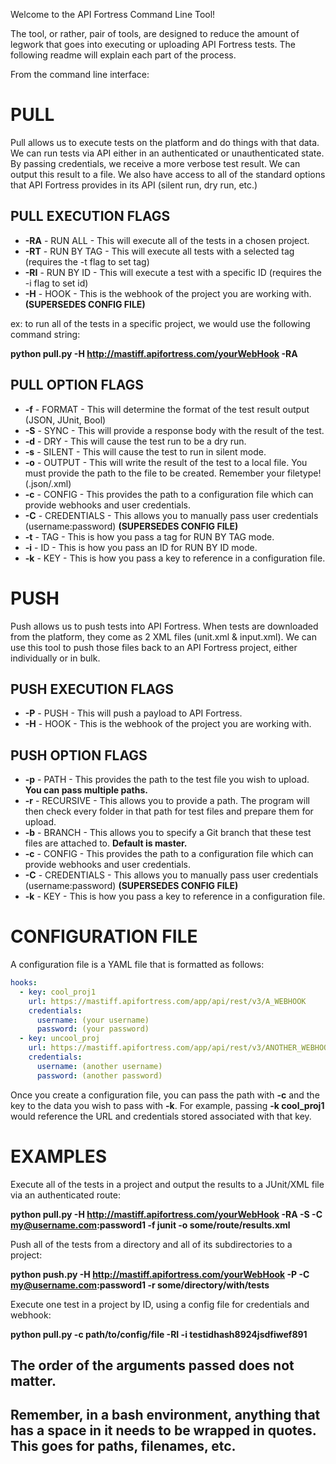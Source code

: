 Welcome to the API Fortress Command Line Tool!

The tool, or rather, pair of tools, are designed to reduce the amount of legwork that goes into executing or uploading API Fortress tests. The following readme will explain each part of the process.

From the command line interface:

# PULL

Pull allows us to execute tests on the platform and do things with that data. We can run tests via API either in an authenticated or unauthenticated state. By passing credentials, we receive a more verbose test result. We can output this result to a file. We also have access to all of the standard options that API Fortress provides in its API (silent run, dry run, etc.)

## PULL EXECUTION FLAGS

* **\-RA** - RUN ALL - This will execute all of the tests in a chosen project.
* **\-RT** - RUN BY TAG - This will execute all tests with a selected tag (requires the -t flag to set tag) 
* **\-RI** - RUN BY ID - This will execute a test with a specific ID (requires the -i flag to set id)
* **\-H** - HOOK - This is the webhook of the project you are working with. **(SUPERSEDES CONFIG FILE)**

ex: to run all of the tests in a specific project, we would use the following command string:

**python pull.py -H http://mastiff.apifortress.com/yourWebHook -RA**

## PULL OPTION FLAGS

*  **\-f** - FORMAT - This will determine the format of the test result output (JSON, JUnit, Bool)
*  **\-S** - SYNC - This will provide a response body with the result of the test.
*  **\-d** - DRY - This will cause the test run to be a dry run.
*  **\-s** - SILENT - This will cause the test to run in silent mode. 
*  **\-o** - OUTPUT - This will write the result of the test to a local file. You must provide the path to the file to be created. Remember your filetype! (.json/.xml)
*  **\-c** - CONFIG - This provides the path to a configuration file which can provide webhooks and user credentials.
*  **\-C** - CREDENTIALS - This allows you to manually pass user credentials (username:password) **(SUPERSEDES CONFIG FILE)**
*  **\-t** - TAG - This is how you pass a tag for RUN BY TAG mode.
*  **\-i** - ID - This is how you pass an ID for RUN BY ID mode.
*  **\-k** - KEY - This is how you pass a key to reference in a configuration file.

# PUSH

Push allows us to push tests into API Fortress. When tests are downloaded from the platform, they come as 2 XML files (unit.xml & input.xml). We can use this tool to push those files back to an API Fortress project, either individually or in bulk. 

## PUSH EXECUTION FLAGS

* **\-P** - PUSH - This will push a payload to API Fortress.
* **\-H** - HOOK - This is the webhook of the project you are working with.

## PUSH OPTION FLAGS

* **\-p** - PATH - This provides the path to the test file you wish to upload. **You can pass multiple paths.**
* **\-r** - RECURSIVE - This allows you to provide a path. The program will then check every folder in that path for test files and prepare them for upload. 
* **\-b** - BRANCH - This allows you to specify a Git branch that these test files are attached to. **Default is master.** 
*  **\-c** - CONFIG - This provides the path to a configuration file which can provide webhooks and user credentials.
*  **\-C** - CREDENTIALS - This allows you to manually pass user credentials (username:password) **(SUPERSEDES CONFIG FILE)**
*  **\-k** - KEY - This is how you pass a key to reference in a configuration file.

# CONFIGURATION FILE

A configuration file is a YAML file that is formatted as follows:

```yaml
hooks:
  - key: cool_proj1
    url: https://mastiff.apifortress.com/app/api/rest/v3/A_WEBHOOK
    credentials:
      username: (your username)
      password: (your password)
  - key: uncool_proj
    url: https://mastiff.apifortress.com/app/api/rest/v3/ANOTHER_WEBHOOK
    credentials:
      username: (another username)
      password: (another password)
```

Once you create a configuration file, you can pass the path with **\-c** and the key to the data you wish to pass with **\-k**. For example, passing **\-k cool_proj1** would reference the URL and credentials stored associated with that key. 

# EXAMPLES

Execute all of the tests in a project and output the results to a JUnit/XML file via an authenticated route:

**python pull.py -H http://mastiff.apifortress.com/yourWebHook -RA -S -C my@username.com:password1 -f junit -o some/route/results.xml**

Push all of the tests from a directory and all of its subdirectories to a project:

**python push.py -H http://mastiff.apifortress.com/yourWebHook -P -C my@username.com:password1 -r some/directory/with/tests**

Execute one test in a project by ID, using a config file for credentials and webhook:

**python pull.py -c path/to/config/file -RI -i testidhash8924jsdfiwef891**


## The order of the arguments passed does not matter. 
## Remember, in a bash environment, anything that has a space in it needs to be wrapped in quotes. This goes for paths, filenames, etc. 